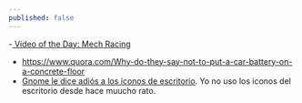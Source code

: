 ```yaml
---
published: false
---
```

-[ Video of the Day: Mech Racing]()
- https://www.quora.com/Why-do-they-say-not-to-put-a-car-battery-on-a-concrete-floor
- [Gnome le dice adiós a los íconos de escritorio](http://www.omgubuntu.co.uk/2018/01/gnome-desktop-icons-removed-3-28). Yo no uso los iconos del escritorio desde hace muucho rato.
